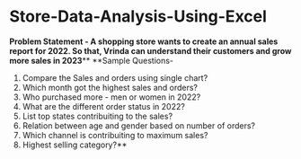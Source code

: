 # Store-Data-Analysis-Using-Excel

**Problem Statement - A shopping store wants to create an annual sales report
for 2022. So that, Vrinda can understand their customers and grow more sales in 2023****
**Sample Questions-
1. Compare the Sales and orders using single chart?
2. Which month got the highest sales and orders?
3. Who purchased more - men or women in 2022?
4. What are the different order status in 2022?
5. List top states contribuiting to the sales?
6. Relation between age and gender based on number of orders?
7. Which channel is contribuiting to maximum sales?
8. Highest selling category?**

